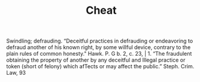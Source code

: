 ---
title: Cheat
letter: C
permalink: "/definitions/bld-cheat.html"
body: Swindling; defrauding. “Deceitful practices in defrauding or endeavoring to
  defraud another of his known right, by some willful device, contrary to the plain
  rules of common honesty." Hawk. P. G b. 2, c. 23, | 1. “The fraudulent obtaining
  the property of another by any deceitful and Illegal practice or token (short of
  felony) which afTects or may affect the public.” Steph. Crim. Law, 93
published_at: '2018-07-07'
source: Black's Law Dictionary 2nd Ed (1910)
layout: post
---